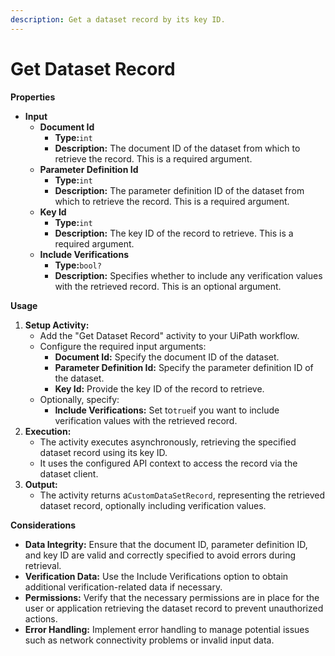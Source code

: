 ```yaml
---
description: Get a dataset record by its key ID.
---
```


# Get Dataset Record

**Properties**

* **Input**
  * **Document Id**
    * **Type:**`int`
    * **Description:** The document ID of the dataset from which to retrieve the record. This is a required argument.
  * **Parameter Definition Id**
    * **Type:**`int`
    * **Description:** The parameter definition ID of the dataset from which to retrieve the record. This is a required argument.
  * **Key Id**
    * **Type:**`int`
    * **Description:** The key ID of the record to retrieve. This is a required argument.
  * **Include Verifications**
    * **Type:**`bool?`
    * **Description:** Specifies whether to include any verification values with the retrieved record. This is an optional argument.

**Usage**

1. **Setup Activity:**
   * Add the "Get Dataset Record" activity to your UiPath workflow.
   * Configure the required input arguments:
     * **Document Id:** Specify the document ID of the dataset.
     * **Parameter Definition Id:** Specify the parameter definition ID of the dataset.
     * **Key Id:** Provide the key ID of the record to retrieve.
   * Optionally, specify:
     * **Include Verifications:** Set to`true`if you want to include verification values with the retrieved record.
2. **Execution:**
   * The activity executes asynchronously, retrieving the specified dataset record using its key ID.
   * It uses the configured API context to access the record via the dataset client.
3. **Output:**
   * The activity returns a`CustomDataSetRecord`, representing the retrieved dataset record, optionally including verification values.

**Considerations**

* **Data Integrity:** Ensure that the document ID, parameter definition ID, and key ID are valid and correctly specified to avoid errors during retrieval.
* **Verification Data:** Use the Include Verifications option to obtain additional verification-related data if necessary.
* **Permissions:** Verify that the necessary permissions are in place for the user or application retrieving the dataset record to prevent unauthorized actions.
* **Error Handling:** Implement error handling to manage potential issues such as network connectivity problems or invalid input data.

